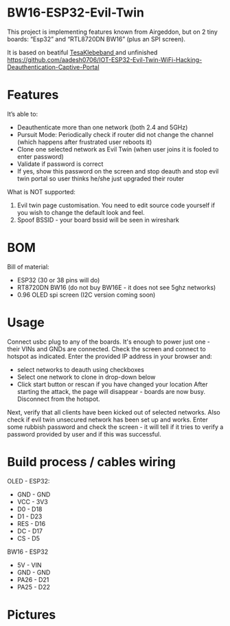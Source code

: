 # BW16-ESP32-Evil-Twin
This project is implementing features known from Airgeddon, but on 2 tiny boards: “Esp32” and “RTL8720DN BW16” (plus an SPI screen).

It is based on beatiful 
[TesaKlebeband ](https://github.com/tesa-klebeband/RTL8720dn-Deauther)
and unfinished https://github.com/aadesh0706/IOT-ESP32-Evil-Twin-WiFi-Hacking-Deauthentication-Captive-Portal


# Features
It’s able to:
- Deauthenticate more than one network (both 2.4 and 5GHz)
- Pursuit Mode: Periodically check if router did not change the channel (which happens after frustrated user reboots it)
- Clone one selected network as Evil Twin (when user joins it is fooled to enter password)
- Validate if password is correct
- If yes, show this password on the screen and stop deauth and stop evil twin portal so user thinks he/she just upgraded their router

What is NOT supported: 
1. Evil twin page customisation. You need to edit source code yourself if you wish to change the default look and feel.
2. Spoof BSSID - your board bssid will be seen in wireshark

# BOM
Bill of material:
 - ESP32 (30 or 38 pins will do)
 - RT8720DN BW16 (do not buy BW16E - it does not see 5ghz networks)
 - 0.96 OLED spi screen (I2C version coming soon)


# Usage
Connect usbc plug to any of the boards. It's enough to power just one - their VINs and GNDs are connected.
Check the screen and connect to hotspot as indicated. 
Enter the provided IP address in your browser and:
- select networks to deauth using checkboxes
- Select one network to clone in drop-down below
- Click start button or rescan if you have changed your location
After starting the attack, the page will disappear - boards are now busy. Disconnect from the hotspot. 

Next, verify that all clients have been kicked out of selected networks. 
Also check if evil twin unsecured network has been set up and works. 
Enter some rubbish password and check the screen - it will tell if it tries to verify a password provided by user and if this was successful. 


# Build process / cables wiring

OLED - ESP32:
 - GND - GND
 - VCC - 3V3
 - D0 - D18
 - D1 - D23
 - RES - D16
 - DC - D17
 - CS - D5

BW16 - ESP32
 - 5V - VIN
 - GND - GND
 - PA26 - D21
 - PA25 - D22



# Pictures


